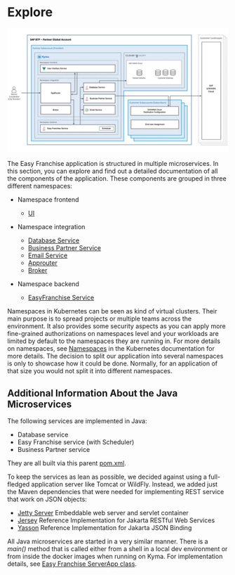 # Explore

![](../images/kyma-diagrams-focus-components/Slide9.jpeg)

The Easy Franchise application is structured in multiple microservices. In this section, you can explore and find out a detailed documentation of all the components of the application. These components are grouped in three different namespaces:

* Namespace frontend
  * [UI](../../documentation/explore/ui/README.md)

* Namespace integration
  * [Database Service](../../documentation/explore/db-service/README.md)
  * [Business Partner Service](../../documentation/explore/bp-service/README.md)
  * [Email Service](../../documentation/explore/email-service/README.md)
  * [Approuter](../../documentation/explore/approuter/README.md)
  * [Broker](../../documentation/explore/broker/README.md)

* Namespace backend
  * [EasyFranchise Service](../../documentation/explore/ef-service/README.md)

Namespaces in Kubernetes can be seen as kind of virtual clusters. Their main purpose is to spread projects or multiple teams across the environment. It also provides some security aspects as you can apply more fine-grained authorizations on namespaces level and your workloads are limited by default to the namespaces they are running in. For more details on namespaces, see [Namespaces](https://kubernetes.io/docs/concepts/overview/working-with-objects/namespaces/) in the Kubernetes documentation for more details. The decision to split our application into several namespaces is only to showcase how it could be done. Normally, for an application of that size you would not split it into different namespaces.

## Additional Information About the Java Microservices

The following services are implemented in Java:

* Database service
* Easy Franchise service (with Scheduler)
* Business Partner service

They are all built via this parent [pom.xml](../../code/easyfranchise/source/backend/pom.xml).

To keep the services as lean as possible, we decided against using a full-fledged application server like Tomcat or WildFly. Instead, we added just the Maven dependencies that were needed for implementing REST service that work on JSON objects:

* [Jetty Server](https://www.eclipse.org/jetty/) Embeddable web server and servlet container
* [Jersey](https://eclipse-ee4j.github.io/jersey/) Reference Implementation for Jakarta RESTful Web Services
* [Yasson](https://projects.eclipse.org/projects/ee4j.yasson) Reference Implementation for Jakarta JSON Binding

All Java microservices are started in a very similar manner. There is a *main()* method that is called either from a shell in a local dev environment or from inside the docker images when running on Kyma. For implementation details, see [Easy Franchise ServerApp class](../../code/easyfranchise/source/backend/shared-code/src/main/java/dev/kyma/samples/easyfranchise/ServerApp.java).
